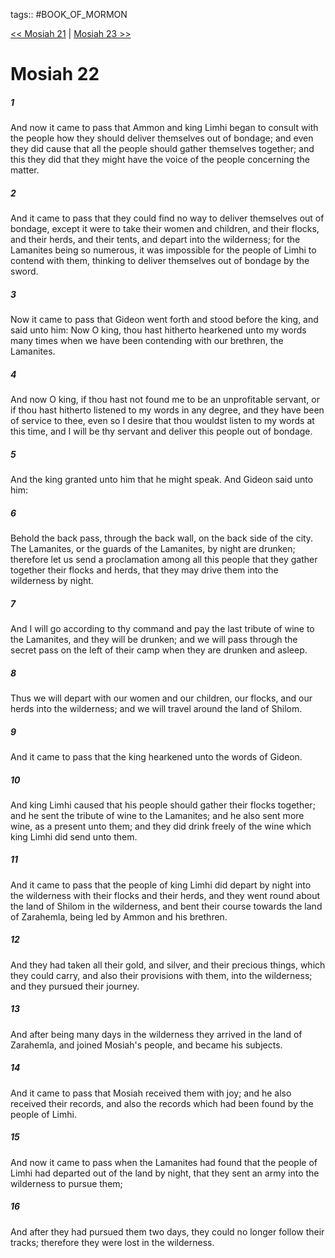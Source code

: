 tags:: #BOOK_OF_MORMON

[<< Mosiah 21](BOOK_OF_MORMON/08_Mosiah/Mosiah_21.md) | [Mosiah 23 >>](BOOK_OF_MORMON/08_Mosiah/Mosiah_23.md)

# Mosiah 22

##### 1

And now it came to pass that Ammon and king Limhi began to consult with the people how they should deliver themselves out of bondage; and even they did cause that all the people should gather themselves together; and this they did that they might have the voice of the people concerning the matter.

##### 2

And it came to pass that they could find no way to deliver themselves out of bondage, except it were to take their women and children, and their flocks, and their herds, and their tents, and depart into the wilderness; for the Lamanites being so numerous, it was impossible for the people of Limhi to contend with them, thinking to deliver themselves out of bondage by the sword.

##### 3

Now it came to pass that Gideon went forth and stood before the king, and said unto him: Now O king, thou hast hitherto hearkened unto my words many times when we have been contending with our brethren, the Lamanites.

##### 4

And now O king, if thou hast not found me to be an unprofitable servant, or if thou hast hitherto listened to my words in any degree, and they have been of service to thee, even so I desire that thou wouldst listen to my words at this time, and I will be thy servant and deliver this people out of bondage.

##### 5

And the king granted unto him that he might speak. And Gideon said unto him:

##### 6

Behold the back pass, through the back wall, on the back side of the city. The Lamanites, or the guards of the Lamanites, by night are drunken; therefore let us send a proclamation among all this people that they gather together their flocks and herds, that they may drive them into the wilderness by night.

##### 7

And I will go according to thy command and pay the last tribute of wine to the Lamanites, and they will be drunken; and we will pass through the secret pass on the left of their camp when they are drunken and asleep.

##### 8

Thus we will depart with our women and our children, our flocks, and our herds into the wilderness; and we will travel around the land of Shilom.

##### 9

And it came to pass that the king hearkened unto the words of Gideon.

##### 10

And king Limhi caused that his people should gather their flocks together; and he sent the tribute of wine to the Lamanites; and he also sent more wine, as a present unto them; and they did drink freely of the wine which king Limhi did send unto them.

##### 11

And it came to pass that the people of king Limhi did depart by night into the wilderness with their flocks and their herds, and they went round about the land of Shilom in the wilderness, and bent their course towards the land of Zarahemla, being led by Ammon and his brethren.

##### 12

And they had taken all their gold, and silver, and their precious things, which they could carry, and also their provisions with them, into the wilderness; and they pursued their journey.

##### 13

And after being many days in the wilderness they arrived in the land of Zarahemla, and joined Mosiah's people, and became his subjects.

##### 14

And it came to pass that Mosiah received them with joy; and he also received their records, and also the records which had been found by the people of Limhi.

##### 15

And now it came to pass when the Lamanites had found that the people of Limhi had departed out of the land by night, that they sent an army into the wilderness to pursue them;

##### 16

And after they had pursued them two days, they could no longer follow their tracks; therefore they were lost in the wilderness.
